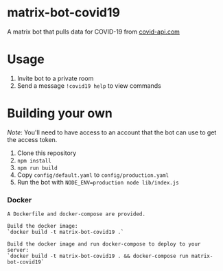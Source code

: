 # matrix-bot-covid19

A matrix bot that pulls data for COVID-19 from [covid-api.com](https://covid-api.com)

# Usage

1. Invite bot to a private room
2. Send a message `!covid19 help` to view commands

# Building your own

*Note*: You'll need to have access to an account that the bot can use to get the access token.

1. Clone this repository
2. `npm install`
3. `npm run build`
4. Copy `config/default.yaml` to `config/production.yaml`
5. Run the bot with `NODE_ENV=production node lib/index.js`

### Docker

```
A Dockerfile and docker-compose are provided.

Build the docker image:
`docker build -t matrix-bot-covid19 .`

Build the docker image and run docker-compose to deploy to your server:
`docker build -t matrix-bot-covid19 . && docker-compose run matrix-bot-covid19`
```
